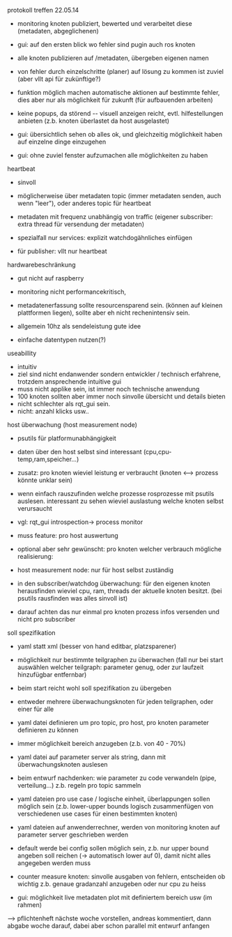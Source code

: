 protokoll treffen 22.05.14


- monitoring knoten publiziert, bewerted und verarbeitet diese (metadaten, abgeglichenen)

- gui: auf den ersten blick wo fehler sind
 pugin auch ros knoten 

- alle knoten publizieren auf /metadaten, übergeben eigenen namen

- von fehler durch einzelschritte (planer) auf lösung zu kommen ist zuviel (aber vllt api für zukünftige?)
- funktion möglich machen automatische aktionen auf bestimmte fehler, dies aber nur als möglichkeit für zukunft (für aufbauenden arbeiten)
- keine popups, da störend -- visuell anzeigen reicht, evtl. hilfestellungen anbieten (z.b. knoten überlastet da host ausgelastet) 
- gui: übersichtlich sehen ob alles ok, und gleichzeitig möglichkeit haben auf einzelne dinge einzugehen
- gui: ohne zuviel fenster aufzumachen alle möglichkeiten zu haben

heartbeat 
- sinvoll
- möglicherweise über metadaten topic (immer metadaten senden, auch wenn "leer"), oder anderes topic für heartbeat

- metadaten mit frequenz unabhängig von traffic (eigener subscriber: extra thread für versendung der metadaten)

- spezialfall nur services: explizit watchdogähnliches einfügen
- für publisher: vllt nur heartbeat

hardwarebeschränkung
- gut nicht auf raspberry
- monitoring nicht performancekritisch, 
- metadatenerfassung sollte resourcensparend sein. (können auf kleinen plattformen liegen), sollte aber eh nicht rechenintensiv sein.

- allgemein 10hz als sendeleistung gute idee
- einfache datentypen nutzen(?)

useabillity
- intuitiv
- ziel sind nicht endanwender sondern entwickler / technisch erfahrene, trotzdem ansprechende intuitive gui
- muss nicht applike sein, ist immer noch technische anwendung
- 100 knoten sollten aber immer noch sinvolle übersicht und details bieten
- nicht schlechter als rqt_gui sein.
- nicht: anzahl klicks usw..

host überwachung (host measurement node)
- psutils für platformunabhängigkeit
- daten über den host selbst sind interessant (cpu,cpu-temp,ram,speicher...)
- zusatz: pro knoten wieviel leistung er verbraucht (knoten <--> prozess könnte unklar sein)
- wenn einfach rauszufinden welche prozesse rosprozesse mit psutils auslesen. interessant zu sehen wieviel auslastung welche knoten selbst verursaucht
- vgl: rqt_gui introspection-> process monitor

- muss feature: pro host auswertung
- optional aber sehr gewünscht: pro knoten welcher verbrauch
  mögliche realisierung: 

- host measurement node: nur für host selbst zuständig
- in den subscriber/watchdog überwachung: für den eigenen knoten herausfinden wieviel cpu, ram, threads der aktuelle knoten besitzt. (bei psutils rausfinden was alles sinvoll ist)
- darauf achten das nur einmal pro knoten prozess infos versenden und nicht pro subscriber

soll spezifikation
- yaml statt xml (besser von hand editbar, platzsparener)
- möglichkeit nur bestimmte teilgraphen zu überwachen (fall nur bei start auswählen welcher teilgraph: parameter genug, oder zur laufzeit hinzufügbar entfernbar)
- beim start reicht wohl soll spezifikation zu übergeben
- entweder mehrere überwachungsknoten für jeden teilgraphen, oder einer für alle
- yaml datei definieren um pro topic, pro host, pro knoten parameter definieren zu können
- immer möglichkeit bereich anzugeben (z.b. von 40 - 70%)
- yaml datei auf parameter server als string, dann mit überwachungsknoten auslesen
- beim entwurf nachdenken: wie parameter zu code verwandeln (pipe, verteilung...) z.b. regeln pro topic sammeln
- yaml dateien pro use case / logische einheit, überlappungen sollen möglich sein (z.b. lower-upper bounds logisch zusammenfügen von verschiedenen use cases für einen bestimmten knoten)
- yaml dateien auf anwenderrechner, werden von monitoring knoten auf parameter server geschrieben werden
- default werde bei config sollen möglich sein, z.b. nur upper bound angeben soll reichen (-> automatisch lower auf 0), damit nicht alles angegeben werden muss


- counter measure knoten: sinvolle ausgaben von fehlern, entscheiden ob wichtig z.b. genaue gradanzahl anzugeben oder nur  cpu zu heiss

- gui: möglichkeit live metadaten plot mit definiertem bereich usw (im rahmen)

--> pflichtenheft nächste woche vorstellen, andreas kommentiert, dann abgabe woche darauf, dabei aber schon parallel mit entwurf anfangen

